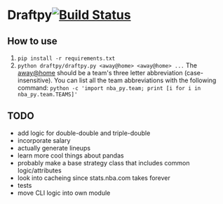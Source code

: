Draftpy[![Build Status](https://travis-ci.org/spudfkc/draftpy.svg?branch=master)](https://travis-ci.org/spudfkc/draftpy)
=======

How to use
----------
  1. `pip install -r requirements.txt`
  2. `python draftpy/draftpy.py <away@home> <away@home> ...`
    The <away@home> should be a team's three letter abbreviation (case-insensitive).
    You can list all the team abbreviations with the following command:
        `python -c 'import nba_py.team; print [i for i in nba_py.team.TEAMS]'`


TODO
--------
  - add logic for double-double and triple-double
  - incorporate salary
  - actually generate lineups
  - learn more cool things about pandas
  - probably make a base strategy class that includes common logic/attributes
  - look into cacheing since stats.nba.com takes forever
  - tests
  - move CLI logic into own module
